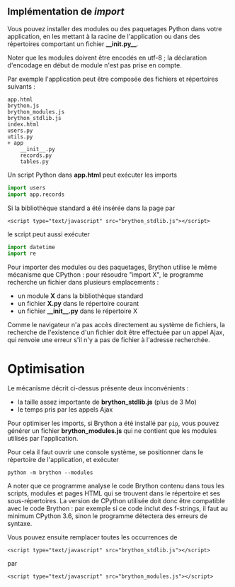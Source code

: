 Implémentation de _import_
--------------------------

Vous pouvez installer des modules ou des paquetages Python dans votre
application, en les mettant à la racine de l'application ou dans des
répertoires comportant un fichier __\_\_init.py\_\___.

Noter que les modules doivent être encodés en utf-8 ; la déclaration
d'encodage en début de module n'est pas prise en compte.

Par exemple l'application peut être composée des fichiers et répertoires
suivants :

    app.html
    brython.js
    brython_modules.js
    brython_stdlib.js
    index.html
    users.py
    utils.py
    + app
        __init__.py
        records.py
        tables.py

Un script Python dans __app.html__ peut exécuter les imports

```python
import users
import app.records
```

Si la bibliothèque standard a été insérée dans la page par

    <script type="text/javascript" src="brython_stdlib.js"></script>

le script peut aussi exécuter

```python
import datetime
import re
```

Pour importer des modules ou des paquetages, Brython utilise le même mécanisme
que CPython : pour résoudre "import X", le programme recherche un fichier dans
plusieurs emplacements :

- un module __X__ dans la bibliothèque standard
- un fichier __X.py__ dans le répertoire courant
- un fichier __\_\_init\_\_.py__ dans le répertoire X

Comme le navigateur n'a pas accès directement au système de fichiers, la
recherche de l'existence d'un fichier doit être effectuée par un appel Ajax,
qui renvoie une erreur s'il n'y a pas de fichier à l'adresse recherchée.

Optimisation
============
Le mécanisme décrit ci-dessus présente deux inconvénients :

- la taille assez importante de __brython_stdlib.js__ (plus de 3 Mo)
- le temps pris par les appels Ajax

Pour optimiser les imports, si Brython a été installé par `pip`, vous pouvez
générer un fichier __brython_modules.js__ qui ne contient que les modules
utilisés par l'application.

Pour cela il faut ouvrir une console système, se positionner dans le
répertoire de l'application, et exécuter

`python -m brython --modules`

A noter que ce programme analyse le code Brython contenu dans tous les scripts,
modules et pages HTML qui se trouvent dans le répertoire et ses
sous-répertoires. La version de CPython utilisée doit donc être compatible
avec le code Brython : par exemple si ce code inclut des f-strings, il faut au 
minimum CPython 3.6, sinon le programme détectera des erreurs de syntaxe.

Vous pouvez ensuite remplacer toutes les occurrences de

    <script type="text/javascript" src="brython_stdlib.js"></script>

par

    <script type="text/javascript" src="brython_modules.js"></script>

